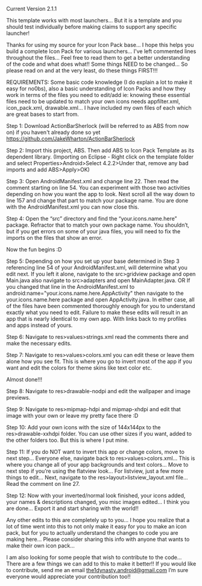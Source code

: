 Current Version 2.1.1

This template works with most launchers... But it is a template and you should test individually before making claims 
to support any specific launcher!

Thanks for using my source for your Icon Pack base... I hope this helps you build a complete Icon Pack for various 
launchers... I've left commented lines throughout the files... Feel free to read them to get a better understanding 
of the code and what does what!! Some things NEED to be changed... So please read on and at the very least, do these 
things FIRST!!!

REQUIREMENTS:
Some basic code knowledge (I do explain a lot to make it easy for no0bs), also a basic understanding of Icon Packs 
and how they work in terms of the files you need to edit/add ie: knowing these essential files need to be updated to 
match your own icons needs appfilter.xml, icon_pack.xml, drawable.xml... I have included my own files of each which 
are great bases to start from.

Step 1:
Download ActionBarSherlock (will be referred to as ABS from now on) if you haven't already done so yet 
https://github.com/JakeWharton/ActionBarSherlock 

Step 2:
Import this project, ABS. Then add ABS to Icon Pack Template as its dependent library.
(Importing on Eclipse - Right click on the template folder and select Properties>Android>Select 4.2.2>Under that,
remove any bad imports and add ABS>Apply>OK)

Step 3:
Open AndroidManifest.xml and change line 22. Then read the comment starting on line 54. You can experiment with those 
two activities depending on how you want the app to look. Next scroll all the way down to line 157 and change that 
part to match your package name. You are done with the AndroidManifest.xml you can now close this.

Step 4:
Open the “src” directory and find the “your.icons.name.here” package. Refractor that to match your own package name. 
You shouldn’t, but if you get errors on some of your java files, you will need to fix the imports on the files that 
show an error.

Now the fun begins :D

Step 5:
Depending on how you set up your base determined in Step 3 referencing line 54 of your AndroidManifest.xml, will 
determine what you edit next. If you left it alone, navigate to the src>gridview package and open Main.java also navigate
to src>adapters and open MainAdapter.java. 
OR 
If you changed that line in the AndroidManifest.xml to 
android:name="your.icons.name.here.AppActivity" then navigate to the your.icons.name.here package and open 
AppActivity.java. 
In either case, all of the files have been commented thoroughly enough for you to understand 
exactly what you need to edit. Failure to make these edits will result in an app that is nearly identical to my own app. With links back to my profiles and apps instead of yours.

Step 6:
Navigate to res>values>strings.xml read the comments there and make the necessary edits.

Step 7:
Navigate to res>values>colors.xml you can edit these or leave them alone how you see fit. This is where you go to 
invert most of the app if you want and edit the colors for theme skins like text color etc.

Almost done!!!

Step 8:
Navigate to res>drawable-nodpi and edit the wallpaper and image previews.

Step 9:
Navigate to res>mipmap-hdpi and mipmap-xhdpi and edit that image with your own or leave my pretty face there :D

Step 10:
Add your own icons with the size of 144x144px to the res>drawable-xxhdpi folder. You can use other sizes if you want, 
added to the other folders too. But this is where I put mine.

Step 11:
If you do NOT want to invert this app or change colors, move to next step... Everyone else, navigate back to 
res>values>colors.xml... This is where you change all of your app backgrounds and text colors... Move to next step 
if you’re using the flatview look... For listview, just a few more things to edit... Next, navigate to the 
res>layout>listview_layout.xml file... Read the comment on line 27.

Step 12:
Now with your inverted/normal look finished, your icons added, your names & descriptions changed, you misc images 
edited... I think you are done... Export it and start sharing with the world!!


Any other edits to this are completely up to you... I hope you realize that a lot of time went into this to not only 
make it easy for you to make an icon pack, but for you to actually understand the changes to code you are making 
here... Please consider sharing this info with anyone that wants to make their own icon pack...


I am also looking for some people that wish to contribute to the code... There are a few things we can add to this 
to make it better!! If you would like to contribute, send me an email the1dynasty.android@gmail.com I’m sure everyone 
would appreciate your contribution too!!
